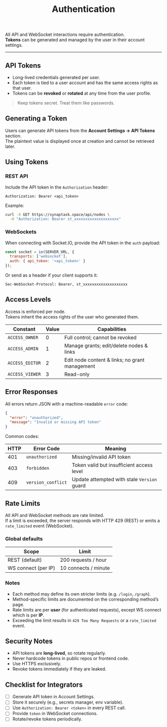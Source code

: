 ﻿---
title: Authentication
slug: /api/authentication
---

All API and WebSocket interactions require authentication.  
**Tokens** can be generated and managed by the user in their account settings.

---

## API Tokens

- Long-lived credentials generated per user.  
- Each token is tied to a user account and has the same access rights as that user.  
- Tokens can be **revoked** or **rotated** at any time from the user profile.  

> Keep tokens secret. Treat them like passwords.


## Generating a Token

Users can generate API tokens from the **Account Settings → API Tokens** section.  
The plaintext value is displayed once at creation and cannot be retrieved later.


## Using Tokens

### REST API

Include the API token in the `Authorization` header:

```http
Authorization: Bearer <api_token>
```

Example:

```bash
curl -X GET https://synaptask.space/api/nodes \
  -H "Authorization: Bearer st_xxxxxxxxxxxxxxxxxxxx"
```


### WebSockets

When connecting with Socket.IO, provide the API token in the `auth` payload:

```js
const socket = io(SERVER_URL, {
  transports: ['websocket'],
  auth: { api_token: '<api_token>' }
});
```
Or send as a header if your client supports it:

```
Sec-WebSocket-Protocol: Bearer, st_xxxxxxxxxxxxxxxxxxxx
```


## Access Levels

Access is enforced per node.  
Tokens inherit the access rights of the user who generated them.

| Constant        | Value | Capabilities |
|-----------------|-------|--------------|
| `ACCESS_OWNER`  | 0     | Full control; cannot be revoked |
| `ACCESS_ADMIN`  | 1     | Manage grants; edit/delete nodes & links |
| `ACCESS_EDITOR` | 2     | Edit node content & links; no grant management |
| `ACCESS_VIEWER` | 3     | Read-only |


## Error Responses

All errors return JSON with a machine-readable `error` code:

```json
{
  "error": "unauthorized",
  "message": "Invalid or missing API token"
}
```

Common codes:

| HTTP | Error Code         | Meaning |
|------|--------------------|---------|
| 401  | `unauthorized`     | Missing/invalid API token |
| 403  | `forbidden`        | Token valid but insufficient access level |
| 409  | `version_conflict` | Update attempted with stale `Version` guard |


## Rate Limits

All API and WebSocket methods are rate limited.  
If a limit is exceeded, the server responds with HTTP 429 (REST) or emits a `rate_limited` event (WebSocket).

### Global defaults

| Scope              | Limit                  |
|--------------------|------------------------|
| REST (default)     | 200 requests / hour    |
| WS connect (per IP)| 10 connects / minute   |

### Notes
- Each method may define its own stricter limits (e.g. `/login`, `/graph`).  
- Method-specific limits are documented on the corresponding method’s page.  
- Rate limits are per **user** (for authenticated requests), except WS connect which is per **IP**.  
- Exceeding the limit results in `429 Too Many Requests` or a `rate_limited` event.


## Security Notes

- API tokens are **long-lived**, so rotate regularly.  
- Never hardcode tokens in public repos or frontend code.  
- Use HTTPS exclusively.  
- Revoke tokens immediately if they are leaked.  


## Checklist for Integrators

- [ ] Generate API token in Account Settings.  
- [ ] Store it securely (e.g., secrets manager, env variable).  
- [ ] Use `Authorization: Bearer <token>` in every REST call.  
- [ ] Provide `token` in WebSocket connections.  
- [ ] Rotate/revoke tokens periodically.  
